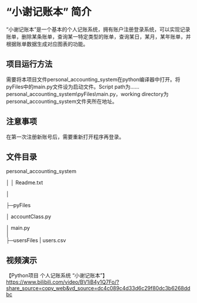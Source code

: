 # “小谢记账本” 简介

“小谢记账本”是一个基本的个人记账系统，拥有账户注册登录系统，可以实现记录账单，删除某条账单，查询某一特定类型的账单，查询某日，某月，某年账单，并根据账单数据生成对应图表的功能。

## 项目运行方法
需要将本项目文件personal_accounting_system在python编译器中打开。将pyFiles中的main.py文件设为启动文件。Script path为……personal_accounting_system\pyFiles\main.py，working directory为personal_accounting_system文件夹所在地址。
## 注意事项
在第一次注册新账号后，需要重新打开程序再登录。

## 文件目录
personal_accounting_system

│
│  Readme.txt

│  

├─pyFiles

│      accountClass.py

│      main.py  
│                   
├─usersFiles
|       users.csv

## 视频演示
【Python项目 个人记账系统  “小谢记账本”】 https://www.bilibili.com/video/BV1iB4y1Q7Fo/?share_source=copy_web&vd_source=dc4c089c4d33d6c29f80dc3b6268ddbc
